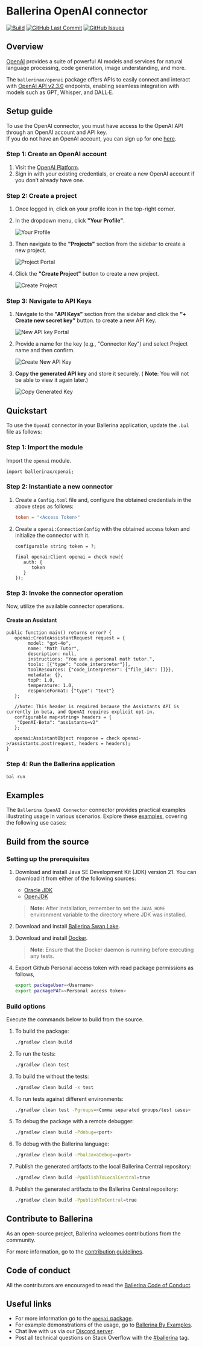 # Ballerina OpenAI connector

[![Build](https://github.com/ballerina-platform/module-ballerinax-openai/actions/workflows/ci.yml/badge.svg)](https://github.com/ballerina-platform/module-ballerinax-openai/actions/workflows/ci.yml)
[![GitHub Last Commit](https://img.shields.io/github/last-commit/ballerina-platform/module-ballerinax-openai.svg)](https://github.com/ballerina-platform/module-ballerinax-openai/commits/master)
[![GitHub Issues](https://img.shields.io/github/issues/ballerina-platform/ballerina-library/module/openai.svg?label=Open%20Issues)](https://github.com/ballerina-platform/ballerina-library/labels/module%openai)

## Overview
[OpenAI](https://openai.com/) provides a suite of powerful AI models and services for natural language processing, code generation, image understanding, and more.

The `ballerinax/openai` package offers APIs to easily connect and interact with [OpenAI API v2.3.0](https://openai.com/api/) endpoints, enabling seamless integration with models such as GPT, Whisper, and DALL·E.

## Setup guide
To use the OpenAI connector, you must have access to the OpenAI API through an OpenAI account and API key.  
If you do not have an OpenAI account, you can sign up for one [here](https://platform.openai.com/signup).

### Step 1: Create an OpenAI account
1. Visit the [OpenAI Platform](https://platform.openai.com/).
2. Sign in with your existing credentials, or create a new OpenAI account if you don’t already have one.

### Step 2: Create a project
1. Once logged in, click on your profile icon in the top-right corner.
2. In the dropdown menu, click **"Your Profile"**. 

    ![Your Profile](https://raw.githubusercontent.com/ballerina-platform/module-ballerinax-openai/refs/heads/main/docs/setup/resources/your_profile.png)

3. Then navigate to the **"Projects"** section from the sidebar to create a new project.

   ![Project Portal](https://raw.githubusercontent.com/ballerina-platform/module-ballerinax-openai/refs/heads/main/docs/setup/resources/project_portal.png)

4. Click the **"Create Project"** button to create a new project.

   ![Create Project](https://raw.githubusercontent.com/ballerina-platform/module-ballerinax-openai/refs/heads/main/docs/setup/resources/create_project.png)
   
### Step 3: Navigate to API Keys
1. Navigate to the **"API Keys"** section from the sidebar and click the **“+ Create new secret key”** button. to create a new API Key.

   ![New API key Portal](https://raw.githubusercontent.com/ballerina-platform/module-ballerinax-openai/refs/heads/main/docs/setup/resources/api_key_portal.png)

2. Provide a name for the key (e.g., "Connector Key") and select Project name  and then confirm.

    ![Create New API Key](https://raw.githubusercontent.com/ballerina-platform/module-ballerinax-openai/refs/heads/main/docs/setup/resources/create_api_key.png)
3. **Copy the generated API key** and store it securely.  ( **Note**: You will not be able to view it again later.)

   ![Copy Generated Key](https://raw.githubusercontent.com/ballerina-platform/module-ballerinax-openai/refs/heads/main/docs/setup/resources/copy_key.png)

## Quickstart
To use the `OpenAI` connector in your Ballerina application, update the `.bal` file as follows:
### Step 1: Import the module
Import the `openai` module.
```ballerina
import ballerinax/openai;
```

### Step 2: Instantiate a new connector

1. Create a `Config.toml` file and, configure the obtained credentials in the above steps as follows:

   ```toml
   token = "<Access Token>"
   ```

2. Create a `openai:ConnectionConfig` with the obtained access token and initialize the connector with it.

   ```ballerina
   configurable string token = ?;

   final openai:Client openai = check new({
      auth: {
         token
      }
   });
   ```

### Step 3: Invoke the connector operation

Now, utilize the available connector operations.

#### Create an Assistant

```ballerina
public function main() returns error? {
   openai:CreateAssistantRequest request = {
        model: "gpt-4o",
        name: "Math Tutor",
        description: null,
        instructions: "You are a personal math tutor.",
        tools: [{"type": "code_interpreter"}],
        toolResources: {"code_interpreter": {"file_ids": []}},
        metadata: {},
        topP: 1.0,
        temperature: 1.0,
        responseFormat: {"type": "text"}
   };

   //Note: This header is required because the Assistants API is currently in beta, and OpenAI requires explicit opt-in.
   configurable map<string> headers = {
    "OpenAI-Beta": "assistants=v2"
   };

   openai:AssistantObject response = check openai->/assistants.post(request, headers = headers);
}
```

### Step 4: Run the Ballerina application

```bash
bal run
```


## Examples

The `Ballerina OpenAI Connector` connector provides practical examples illustrating usage in various scenarios. Explore these [examples](https://github.com/module-ballerinax-openai/tree/main/examples/), covering the following use cases:

[//]: # (TODO: Add examples)

## Build from the source

### Setting up the prerequisites

1. Download and install Java SE Development Kit (JDK) version 21. You can download it from either of the following sources:

    * [Oracle JDK](https://www.oracle.com/java/technologies/downloads/)
    * [OpenJDK](https://adoptium.net/)

   > **Note:** After installation, remember to set the `JAVA_HOME` environment variable to the directory where JDK was installed.

2. Download and install [Ballerina Swan Lake](https://ballerina.io/).

3. Download and install [Docker](https://www.docker.com/get-started).

   > **Note**: Ensure that the Docker daemon is running before executing any tests.

4. Export Github Personal access token with read package permissions as follows,

    ```bash
    export packageUser=<Username>
    export packagePAT=<Personal access token>
    ```

### Build options

Execute the commands below to build from the source.

1. To build the package:

   ```bash
   ./gradlew clean build
   ```

2. To run the tests:

   ```bash
   ./gradlew clean test
   ```

3. To build the without the tests:

   ```bash
   ./gradlew clean build -x test
   ```

4. To run tests against different environments:

   ```bash
   ./gradlew clean test -Pgroups=<Comma separated groups/test cases>
   ```

5. To debug the package with a remote debugger:

   ```bash
   ./gradlew clean build -Pdebug=<port>
   ```

6. To debug with the Ballerina language:

   ```bash
   ./gradlew clean build -PbalJavaDebug=<port>
   ```

7. Publish the generated artifacts to the local Ballerina Central repository:

    ```bash
    ./gradlew clean build -PpublishToLocalCentral=true
    ```

8. Publish the generated artifacts to the Ballerina Central repository:

   ```bash
   ./gradlew clean build -PpublishToCentral=true
   ```

## Contribute to Ballerina

As an open-source project, Ballerina welcomes contributions from the community.

For more information, go to the [contribution guidelines](https://github.com/ballerina-platform/ballerina-lang/refs/heads/master/CONTRIBUTING.md).

## Code of conduct

All the contributors are encouraged to read the [Ballerina Code of Conduct](https://ballerina.io/code-of-conduct).

## Useful links

* For more information go to the [`openai` package](https://central.ballerina.io/ballerinax/openai/latest).
* For example demonstrations of the usage, go to [Ballerina By Examples](https://ballerina.io/learn/by-example/).
* Chat live with us via our [Discord server](https://discord.gg/ballerinalang).
* Post all technical questions on Stack Overflow with the [#ballerina](https://stackoverflow.com/questions/tagged/ballerina) tag.
